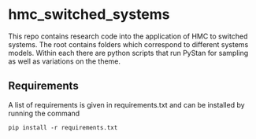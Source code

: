 # hmc_switched_systems

This repo contains research code into the application of HMC to switched systems. The root contains folders which correspond to different systems models. Within each there are python scripts that run PyStan for sampling as well as variations on the theme.


## Requirements

A list of requirements is given in requirements.txt and can be installed by running the command 

```
pip install -r requirements.txt 
```